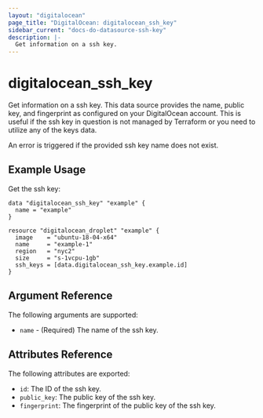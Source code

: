 ```yaml
---
layout: "digitalocean"
page_title: "DigitalOcean: digitalocean_ssh_key"
sidebar_current: "docs-do-datasource-ssh-key"
description: |-
  Get information on a ssh key.
---
```


# digitalocean_ssh_key

Get information on a ssh key. This data source provides the name, public key,
and fingerprint as configured on your DigitalOcean account. This is useful if
the ssh key in question is not managed by Terraform or you need to utilize any
of the keys data.

An error is triggered if the provided ssh key name does not exist.

## Example Usage

Get the ssh key:

```hcl
data "digitalocean_ssh_key" "example" {
  name = "example"
}

resource "digitalocean_droplet" "example" {
  image    = "ubuntu-18-04-x64"
  name     = "example-1"
  region   = "nyc2"
  size     = "s-1vcpu-1gb"
  ssh_keys = [data.digitalocean_ssh_key.example.id]
}
```

## Argument Reference

The following arguments are supported:

* `name` - (Required) The name of the ssh key.

## Attributes Reference

The following attributes are exported:

* `id`: The ID of the ssh key.
* `public_key`: The public key of the ssh key.
* `fingerprint`: The fingerprint of the public key of the ssh key.
